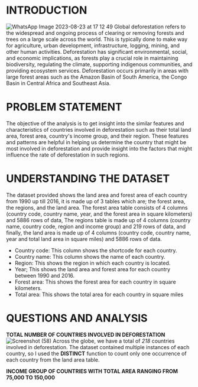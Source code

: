 # INTRODUCTION
![WhatsApp Image 2023-08-23 at 17 12 49](https://github.com/Yomeh/Global_Deforestation/assets/140501792/7885b613-9236-4037-9fc4-0d150849bcd8)
Global deforestation refers to the widespread and ongoing process of clearing or removing forests and trees on a large scale across the world. This is typically done to make way for agriculture, urban development, infrastructure, logging, mining, and other human activities. Deforestation has significant environmental, social, and economic implications, as forests play a crucial role in maintaining biodiversity, regulating the climate, supporting indigenous communities, and providing ecosystem services. Deforestation occurs primarily in areas with large forest areas such as the Amazon Basin of South America, the Congo Basin in Central Africa and Southeast Asia.

# PROBLEM STATEMENT
The objective of the analysis is to get insight into the similar features and characteristics of countries involved in deforestation such as their total land area, forest area, country's income group, and their region. These features and patterns are helpful in helping us determine the country that might be most involved in deforestation and provide insight into the factors that might influence the rate of deforestation in such regions.

# UNDERSTANDING THE DATASET
The dataset provided shows the land area and forest area of each country from 1990 up till 2016, it is made up of 3 tables which are; the forest area, the regions, and the land area. The forest area table consists of 4 columns (country code, country name, year, and the forest area in square kilometers) and 5886 rows of data, The regions table is made up of 4 columns (country name, country code, region and income group) and 219 rows of data, and finally, the land area is made up of 4 columns (country code, country name, year and total land area in square miles) and 5886 rows of data.
- Country code: This column shows the shortcode for each country.
- Country name: This column shows the name of each country.
- Region: This shows the region in which each country is located.
- Year; This shows the land area and forest area for each country between 1990 and 2016.
- Forest area: This shows the forest area for each country in square kilometers.
- Total area: This shows the total area for each country in square miles

# QUESTIONS AND ANALYSIS

**TOTAL NUMBER OF COUNTRIES INVOLVED IN DEFORESTATION**
![Screenshot (58)](https://github.com/Yomeh/Global_Deforestation/assets/140501792/761a45b2-7f2a-43d7-b631-b39454804e97)
Across the globe, we have a total of *218* countries involved in deforestation. The dataset contained multiple instances of each country, so I used the **DISTINCT** function to count only one occurrence of each country from the land area table.

**INCOME GROUP OF COUNTRIES WITH TOTAL AREA RANGING FROM 75,000 TO 150,000**
